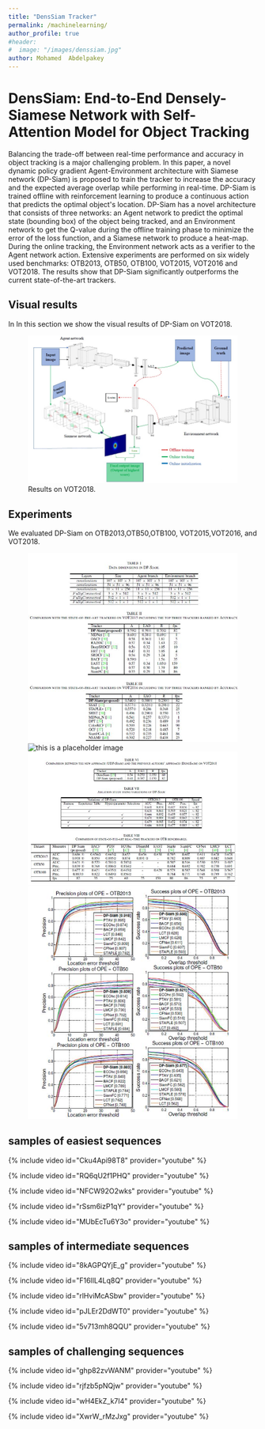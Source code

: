 ```yaml
---
title: "DensSiam Tracker"
permalink: /machinelearning/
author_profile: true
#header:
#  image: "/images/denssiam.jpg"
author: Mohamed  Abdelpakey
---
```

# DensSiam: End-to-End Densely-Siamese Network with Self-Attention Model for Object Tracking



<p class="text-justify">Balancing the trade-off between real-time performance and accuracy in object tracking is a major challenging problem.
 In this paper, a novel dynamic policy gradient Agent-Environment architecture with Siamese network (DP-Siam) is proposed to train the tracker to increase the accuracy and the expected average overlap while performing in real-time. DP-Siam is trained offline with
reinforcement learning to produce a continuous action that predicts the optimal object's location.
    DP-Siam has a novel architecture that consists of three networks: an Agent network to predict the optimal state (bounding box) of the object being tracked, and an Environment network to get the Q-value during the offline training phase to minimize the error of the loss function, and a Siamese network to produce a heat-map.  During the online tracking, the Environment network acts as a verifier to the Agent network action.
    Extensive experiments are performed on six widely used  benchmarks: OTB2013, OTB50, OTB100, VOT2015, VOT2016 and VOT2018. The results show that DP-Siam significantly outperforms the current state-of-the-art trackers.
</p>

## Visual results

<p class="text-justify">In In this section we show the visual results of DP-Siam on VOT2018.</p>
<figure>
  <img src="/images/Dparch.jpg" alt="this is a placeholder image">
  <figcaption>Results on VOT2018.</figcaption>
</figure>

## Experiments

<p class="text-justify">We evaluated DP-Siam on OTB2013,OTB50,OTB100, VOT2015,VOT2016, and VOT2018.</p>

<figure>
  <img src="/images/Dptable1.jpg" alt="this is a placeholder image">
  <img src="/images/Dptablel2.jpg" alt="this is a placeholder image">
  <img src="/images/Dptable3.jpg" alt="this is a placeholder image">
  <img src="/images/Dptable4.jpg" alt="this is a placeholder image">

</figure>






## samples of easiest sequences

{% include video id="Cku4Api98T8" provider="youtube" %}


{% include video id="RQ6qU2f1PHQ" provider="youtube" %}



{% include video id="NFCW92O2wks" provider="youtube" %}



{% include video id="rSsm6izP1qY" provider="youtube" %}



{% include video id="MUbEcTu6Y3o" provider="youtube" %}

## samples of intermediate sequences


{% include video id="8kAGPQYjE_g" provider="youtube" %}


{% include video id="F16lIL4Lq8Q" provider="youtube" %}



{% include video id="rlHviMcASbw" provider="youtube" %}



{% include video id="pJLEr2DdWT0" provider="youtube" %}



{% include video id="5v713mh8QQU" provider="youtube" %}
## samples of challenging sequences


{% include video id="ghp82zvWANM" provider="youtube" %}


{% include video id="rjfzb5pNQjw" provider="youtube" %}



{% include video id="wH4EkZ_k7I4" provider="youtube" %}



{% include video id="XwrW_rMzJxg" provider="youtube" %}
